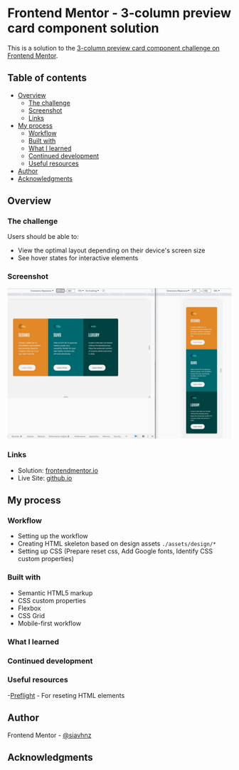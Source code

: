 # Frontend Mentor - 3-column preview card component solution

This is a solution to the [3-column preview card component challenge on Frontend Mentor](https://www.frontendmentor.io/challenges/3column-preview-card-component-pH92eAR2-).

## Table of contents

- [Overview](#overview)
  - [The challenge](#the-challenge)
  - [Screenshot](#screenshot)
  - [Links](#links)
- [My process](#my-process)
  - [Workflow](#workflow)
  - [Built with](#built-with)
  - [What I learned](#what-i-learned)
  - [Continued development](#continued-development)
  - [Useful resources](#useful-resources)
- [Author](#author)
- [Acknowledgments](#acknowledgments)


## Overview

### The challenge

Users should be able to:

- View the optimal layout depending on their device's screen size
- See hover states for interactive elements

### Screenshot

![screenshot](./assets/images/screenshot.jpg)


### Links

- Solution: [frontendmentor.io](https://your-solution-url.com)
- Live Site: [github.io](https://your-live-site-url.com)

## My process

### Workflow
 
 - Setting up the workflow
 - Creating HTML skeleton based on design assets `./assets/design/*`
 - Setting up CSS (Prepare reset css, Add Google fonts, Identify CSS custom properties)

### Built with

- Semantic HTML5 markup
- CSS custom properties
- Flexbox
- CSS Grid
- Mobile-first workflow

### What I learned

### Continued development


### Useful resources

 -[Preflight](https://unpkg.com/tailwindcss@3.1.8/src/css/preflight.css) - For reseting HTML elements


## Author

Frontend Mentor - [@siavhnz](https://www.frontendmentor.io/profile/siavhnz)


## Acknowledgments

